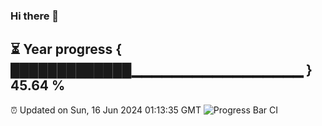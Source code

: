 ### Hi there 👋
⏳ Year progress { █████████████▁▁▁▁▁▁▁▁▁▁▁▁▁▁▁▁▁ } 45.64 %
---
⏰ Updated on Sun, 16 Jun 2024 01:13:35 GMT
![Progress Bar CI](https://github.com/liununu/liununu/workflows/Progress%20Bar%20CI/badge.svg)
